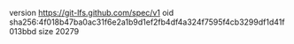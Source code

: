 version https://git-lfs.github.com/spec/v1
oid sha256:4f018b47ba0ac31f6e2a1b9d1ef2fb4df4a324f7595f4cb3299df1d41f013bbd
size 20279
